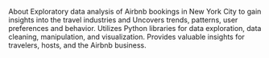 About
Exploratory data analysis of Airbnb bookings in New York City to gain insights into the travel industries and Uncovers trends, patterns, user preferences and behavior. Utilizes Python libraries for data exploration, data cleaning, manipulation, and visualization. Provides valuable insights for travelers, hosts, and the Airbnb business.

